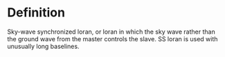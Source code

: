 # Definition

Sky-wave synchronized loran, or loran in which the sky wave rather than
the ground wave from the master controls the slave. SS loran is used
with unusually long baselines.
